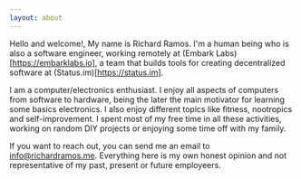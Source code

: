 ```yaml
---
layout: about
---
```


Hello and welcome!, My name is Richard Ramos. I'm a human being who is also a software engineer, working remotely at (Embark Labs)[https://embarklabs.io], a team that builds tools for creating decentralized software at (Status.im)[https://status.im]. 

I am a computer/electronics enthusiast. I enjoy all aspects of computers from software to hardware, being the later the main motivator for learning some basics electronics. I also enjoy different topics like fitness, nootropics and self-improvement. I spent most of my free time in all these activities, working on random DIY projects or enjoying some time off with my family.

If you want to reach out, you can send me an email to info@richardramos.me. 
Everything here is my own honest opinion and not representative of my past, present or future employeers. 

